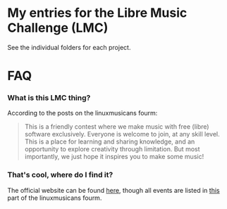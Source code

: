 # My entries for the Libre Music Challenge (LMC)

See the individual folders for each project.

# FAQ

### What is this LMC thing?

According to the posts on the linuxmusicans fourm:

 > This is a friendly contest where we make music with free (libre) software exclusively. Everyone is welcome to join, at any skill level.
 > This is a place for learning and sharing knowledge, and an opportunity to explore creativity through limitation.
 > But most importantly, we just hope it inspires you to make some music!

### That's cool, where do I find it?

The official website can be found [here](https://lmc.nyxkn.org/), though all events are listed in [this](https://linuxmusicians.com/viewforum.php?f=40) part of the linuxmusicans fourm.
